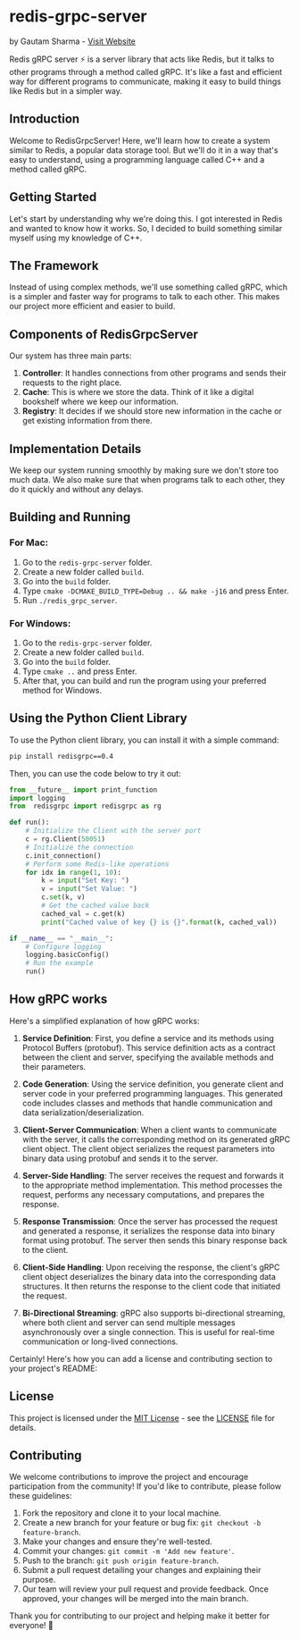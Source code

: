 # redis-grpc-server

by Gautam Sharma - [Visit Website](https://gsharma.dev)

Redis gRPC server ⚡️ is a server library that acts like Redis, but it talks to other programs through a method called gRPC. It's like a fast and efficient way for different programs to communicate, making it easy to build things like Redis but in a simpler way.

## Introduction

Welcome to RedisGrpcServer! Here, we'll learn how to create a system similar to Redis, a popular data storage tool. But we'll do it in a way that's easy to understand, using a programming language called C++ and a method called gRPC.

## Getting Started

Let's start by understanding why we're doing this. I got interested in Redis and wanted to know how it works. So, I decided to build something similar myself using my knowledge of C++.

## The Framework

Instead of using complex methods, we'll use something called gRPC, which is a simpler and faster way for programs to talk to each other. This makes our project more efficient and easier to build.

## Components of RedisGrpcServer

Our system has three main parts:

1. **Controller**: It handles connections from other programs and sends their requests to the right place.
2. **Cache**: This is where we store the data. Think of it like a digital bookshelf where we keep our information.
3. **Registry**: It decides if we should store new information in the cache or get existing information from there.

## Implementation Details

We keep our system running smoothly by making sure we don't store too much data. We also make sure that when programs talk to each other, they do it quickly and without any delays.

## Building and Running

### For Mac:

1. Go to the `redis-grpc-server` folder.
2. Create a new folder called `build`.
3. Go into the `build` folder.
4. Type `cmake -DCMAKE_BUILD_TYPE=Debug .. && make -j16` and press Enter.
5. Run `./redis_grpc_server`.

### For Windows:

1. Go to the `redis-grpc-server` folder.
2. Create a new folder called `build`.
3. Go into the `build` folder.
4. Type `cmake ..` and press Enter.
5. After that, you can build and run the program using your preferred method for Windows.

## Using the Python Client Library

To use the Python client library, you can install it with a simple command:

```bash
pip install redisgrpc==0.4
```

Then, you can use the code below to try it out:

```python
from __future__ import print_function
import logging
from  redisgrpc import redisgrpc as rg

def run():
    # Initialize the Client with the server port
    c = rg.Client(50051)
    # Initialize the connection
    c.init_connection()
    # Perform some Redis-like operations
    for idx in range(1, 10):
        k = input("Set Key: ")
        v = input("Set Value: ")
        c.set(k, v)
        # Get the cached value back
        cached_val = c.get(k)
        print("Cached value of key {} is {}".format(k, cached_val))

if __name__ == "__main__":
    # Configure logging
    logging.basicConfig()
    # Run the example
    run()
```

## How gRPC works
Here's a simplified explanation of how gRPC works:

1. **Service Definition**: First, you define a service and its methods using Protocol Buffers (protobuf). This service definition acts as a contract between the client and server, specifying the available methods and their parameters.

2. **Code Generation**: Using the service definition, you generate client and server code in your preferred programming languages. This generated code includes classes and methods that handle communication and data serialization/deserialization.

3. **Client-Server Communication**: When a client wants to communicate with the server, it calls the corresponding method on its generated gRPC client object. The client object serializes the request parameters into binary data using protobuf and sends it to the server.

4. **Server-Side Handling**: The server receives the request and forwards it to the appropriate method implementation. This method processes the request, performs any necessary computations, and prepares the response.

5. **Response Transmission**: Once the server has processed the request and generated a response, it serializes the response data into binary format using protobuf. The server then sends this binary response back to the client.

6. **Client-Side Handling**: Upon receiving the response, the client's gRPC client object deserializes the binary data into the corresponding data structures. It then returns the response to the client code that initiated the request.

7. **Bi-Directional Streaming**: gRPC also supports bi-directional streaming, where both client and server can send multiple messages asynchronously over a single connection. This is useful for real-time communication or long-lived connections.

Certainly! Here's how you can add a license and contributing section to your project's README:


## License

This project is licensed under the [MIT License](https://opensource.org/licenses/MIT) - see the [LICENSE](LICENSE) file for details.

## Contributing

We welcome contributions to improve the project and encourage participation from the community! If you'd like to contribute, please follow these guidelines:

1. Fork the repository and clone it to your local machine.
2. Create a new branch for your feature or bug fix: `git checkout -b feature-branch`.
3. Make your changes and ensure they're well-tested.
4. Commit your changes: `git commit -m 'Add new feature'`.
5. Push to the branch: `git push origin feature-branch`.
6. Submit a pull request detailing your changes and explaining their purpose.
7. Our team will review your pull request and provide feedback. Once approved, your changes will be merged into the main branch.

Thank you for contributing to our project and helping make it better for everyone! 🎉

